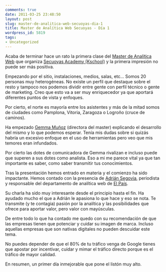 ```yaml
---
comments: true
date: 2011-03-25 23:48:50
layout: post
slug: master-de-analitica-web-secuoyas-dia-1
title: Master de Analítica Web Secuoyas - Día 1
wordpress_id: 5819
tags:
- Uncategorized
---
```



     

Acaba de terminar hace un rato la primera clase del [Master de Analítica Web](http://www.secuoyasacademy.com/master-analitica-web.html) que organiza [Secuoyas Academy (Kschool)](http://www.secuoyasacademy.com/) y la primera impresión no puede ser más positiva.

Empezando por el sitio, instalaciones, medios, salas, etc...  Somos 20 personas muy heterogéneas.  No existe un perfil que destaque sobre el resto y tampoco nos podemos dividir entre gente con perfil técnico o gente de marketing.  Creo que esto va a ser muy enriquecedor ya que aportará diferentes puntos de vista y enfoques.

Por cierto, el norte es mayoría entre los asistentes y más de la mitad somos de ciudades como Pamplona, Vitoria, Zaragoza o Logroño (cruce de caminos).

Ha empezado [Gemma Muñoz](http://www.sorprendida.es/) (directora del master) explicando el desarrollo del mismo y lo que podemos esperar.  Tenía mis dudas sobre si quizás habría un excesivo enfoque en el uso de herramientas pero veo que mis temores eran infundados.

Por cierto las dotes de comunicadora de Gemma rivalizan e incluso puede que superen a sus dotes como analista.  Eso a mi me parece vital ya que tan importante es saber, como saber transmitir tus conocimientos.

Tras la presentación hemos entrado en materia y el comienzo ha sido impactante.  Hemos contado con la presencia de [Adrián Segovia](http://blogs.elpais.com/estrategia-digital/), periodista y responsable del departamento de analítica web de [El País](http://www.elpais.com/).

Su charla ha sido muy interesante desde el principio hasta el fin.  Ha ayudado mucho el que a Adrián le apasiona lo que hace y eso se nota.  Te transmite (y te contagia) pasión por la analítica y las posibilidades que ofrece para aportar valor, pero valor con mayúsculas.

De entre todo lo que ha contado me quedo con su recomendación de que las empresas tienen que potenciar y cuidar su imagen de marca.  Incluso aquellas empresas que son nativas digitales no pueden descuidar este tema.

No puedes depender de que el 80% de tu tráfico venga de Google tienes que apostar por incentivar, cuidar y mimar el tráfico directo porque es el tráfico de mayor calidad.

En resumen, un primer día inmejorable que pone el listón muy alto.


  
